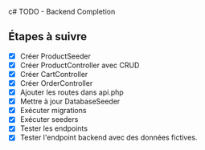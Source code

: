 c# TODO - Backend Completion

## Étapes à suivre
- [x] Créer ProductSeeder
- [x] Créer ProductController avec CRUD
- [x] Créer CartController
- [x] Créer OrderController
- [x] Ajouter les routes dans api.php
- [x] Mettre à jour DatabaseSeeder
- [x] Exécuter migrations
- [x] Exécuter seeders
- [x] Tester les endpoints
- [x] Tester l'endpoint backend avec des données fictives.
